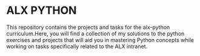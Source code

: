# ALX PYTHON

This repository contains the projects and tasks for the alx-python curriculum.Here, you will find a collection of my solutions to the python exercises and projects that will aid you in mastering Python concepts while working on tasks specifically related to the ALX intranet.

